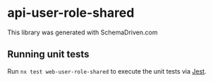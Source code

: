 
# api-user-role-shared

This library was generated with SchemaDriven.com

## Running unit tests

Run `nx test web-user-role-shared` to execute the unit tests via [Jest](https://jestjs.io).

